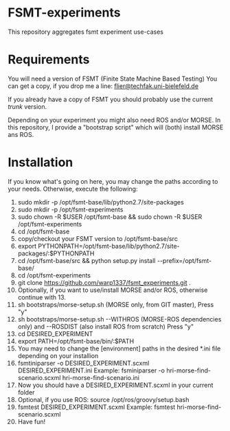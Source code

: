 FSMT-experiments
================

This repository aggregates fsmt experiment use-cases 

Requirements
===========

You will need a version of FSMT (Finite State Machine Based Testing)
You can get a copy, if you drop me a line: flier@techfak.uni-bielefeld.de

If you already have a copy of FSMT you should probably use the current 
*trunk* version.

Depending on your experiment you might also need ROS and/or MORSE.
In this repository, I provide a "bootstrap script" which will
(both) install MORSE ans ROS.

Installation
===========

If you know what's going on here, you may change the paths 
according to your needs. Otherwise, execute the following: 

1. sudo mkdir -p /opt/fsmt-base/lib/python2.7/site-packages
2. sudo mkdir -p /opt/fsmt-experiments
3. sudo chown -R $USER /opt/fsmt-base && sudo chown -R $USER /opt/fsmt-experiments
4. cd /opt/fsmt-base
5. copy/checkout your FSMT version to /opt/fsmt-base/src
6. export PYTHONPATH=/opt/fsmt-base/lib/python2.7/site-packages/:$PYTHONPATH
7. cd /opt/fsmt-base/src && python setup.py install --prefix=/opt/fsmt-base/
8. cd /opt/fsmt-experiments
9. git clone https://github.com/warp1337/fsmt_experiments.git .
10. Optionally, if you want to use/install MORSE and/or ROS, otherwise continue with 13.
11. sh bootstraps/morse-setup.sh (MORSE only, from GIT master), Press "y"
12. sh bootstraps/morse-setup.sh --WITHROS (MORSE-ROS dependencies only) and --ROSDIST (also install ROS from scratch) Press "y"
13. cd DESIRED_EXPERIMENT
14. export PATH=/opt/fsmt-base/bin/:$PATH
15. You may need to change the [environment] paths in the desired *.ini file depending on your installion
16. fsmtiniparser -o DESIRED_EXPERIMENT.scxml DESIRED_EXPERIMENT.ini
    Example: fsminiparser -o hri-morse-find-scenario.scxml hri-morse-find-scenario.ini   
17. Now you should have a DESIRED_EXPERIMENT.scxml in your current folder
18. Optional, if you use ROS: source /opt/ros/groovy/setup.bash
19. fsmtest DESIRED_EXPERIMENT.scxml Example: fsmtest hri-morse-find-scenario.scxml
20. Have fun!
